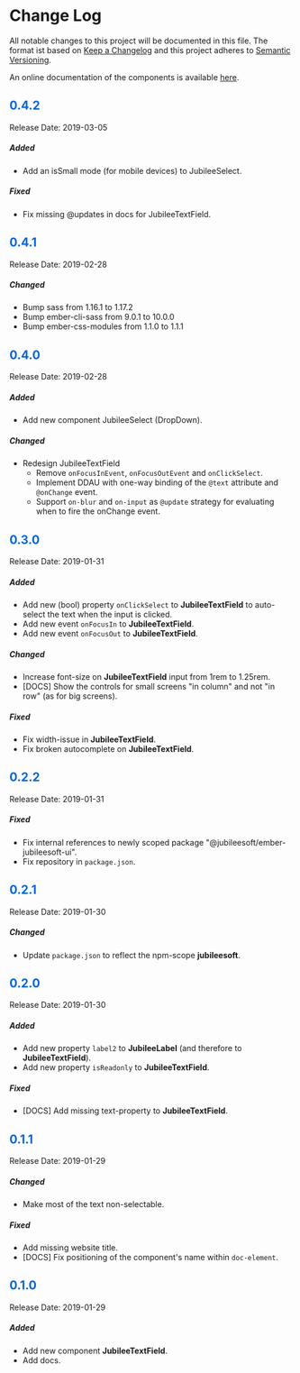 # Change Log

All notable changes to this project will be documented in this file. The format ist based on [Keep a Changelog](https://keepachangelog.com) and this project adheres to [Semantic Versioning](https://semver.org/).

An online documentation of the components is available [here](https://ui.jubileesoft.com/).

## <span style="color: #0366d6;">0.4.2</span>

Release Date: 2019-03-05

##### Added

- Add an isSmall mode (for mobile devices) to JubileeSelect.

##### Fixed

- Fix missing @updates in docs for JubileeTextField.

## <span style="color: #0366d6;">0.4.1</span>

Release Date: 2019-02-28

##### Changed

- Bump sass from 1.16.1 to 1.17.2
- Bump ember-cli-sass from 9.0.1 to 10.0.0
- Bump ember-css-modules from 1.1.0 to 1.1.1

## <span style="color: #0366d6;">0.4.0</span>

Release Date: 2019-02-28

##### Added

- Add new component JubileeSelect (DropDown).

##### Changed

- Redesign JubileeTextField
  - Remove `onFocusInEvent`, `onFocusOutEvent` and `onClickSelect`.
  - Implement DDAU with one-way binding of the `@text` attribute and `@onChange` event.
  - Support `on-blur` and `on-input` as `@update` strategy for evaluating when to fire the onChange event. 

## <span style="color: #0366d6;">0.3.0</span>

Release Date: 2019-01-31

##### Added

- Add new (bool) property `onClickSelect` to **JubileeTextField** to auto-select the text when the input is clicked.
- Add new event `onFocusIn` to **JubileeTextField**.
- Add new event `onFocusOut` to **JubileeTextField**.

##### Changed

- Increase font-size on **JubileeTextField** input from 1rem to 1.25rem.
- [DOCS] Show the controls for small screens "in column" and not "in row" (as for big screens). 

##### Fixed

- Fix width-issue in **JubileeTextField**.
- Fix broken autocomplete on **JubileeTextField**.





## <span style="color: #0366d6;">0.2.2</span>

Release Date: 2019-01-31

##### Fixed

- Fix internal references to newly scoped package "@jubileesoft/ember-jubileesoft-ui".
- Fix repository in `package.json`.

## <span style="color: #0366d6;">0.2.1</span>

Release Date: 2019-01-30

##### Changed

- Update `package.json` to reflect the npm-scope **jubileesoft**.

## <span style="color: #0366d6;">0.2.0</span>

Release Date: 2019-01-30

##### Added

- Add new property `label2` to **JubileeLabel** (and therefore to **JubileeTextField**).
- Add new property `isReadonly` to **JubileeTextField**.

##### Fixed

- [DOCS] Add missing text-property to **JubileeTextField**.

## <span style="color: #0366d6;">0.1.1</span>

Release Date: 2019-01-29

##### Changed

- Make most of the text non-selectable.

##### Fixed

- Add missing website title.
- [DOCS] Fix positioning of the component's name within `doc-element`.

## <span style="color: #0366d6;">0.1.0</span>

Release Date: 2019-01-29

##### Added

- Add new component **JubileeTextField**.
- Add docs.